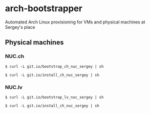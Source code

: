 # arch-bootstrapper
Automated Arch Linux provisioning for VMs and physical machines at Sergey's place

## Physical machines

### NUC.ch

```
$ curl -L git.io/bootstrap_ch_nuc_sergey | sh
```

```
$ curl -L git.io/install_ch_nuc_sergey | sh
```

### NUC.lv

```
$ curl -L git.io/bootstrap_lv_nuc_sergey | sh
```

```
$ curl -L git.io/install_ch_nuc_sergey | sh
```
